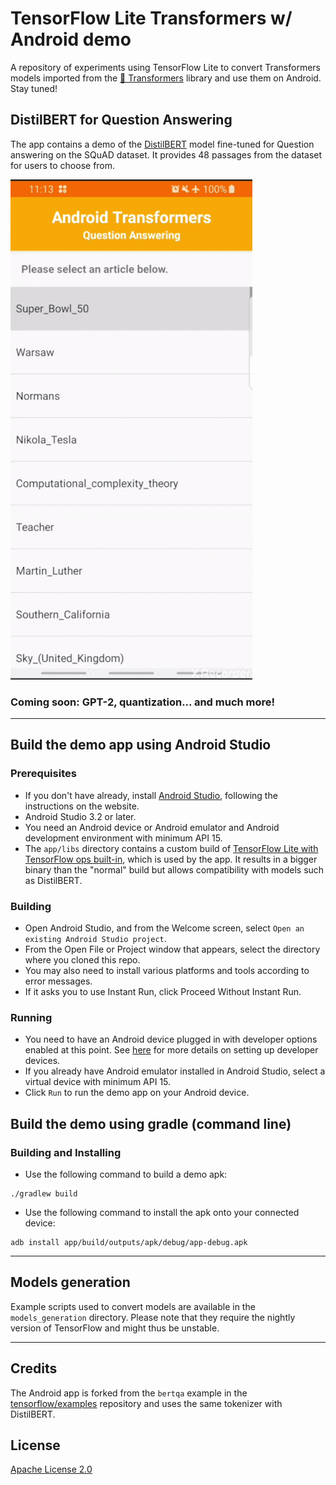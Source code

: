 # TensorFlow Lite Transformers w/ Android demo

A repository of experiments using TensorFlow Lite to convert Transformers models
imported from the [🤗 Transformers](https://github.com/huggingface/transformers) library
and use them on Android. Stay tuned!

## DistilBERT for Question Answering

The app contains a demo of the [DistilBERT](https://arxiv.org/abs/1910.01108) model fine-tuned
for Question answering on the SQuAD dataset. It provides 48 passages
from the dataset for users to choose from.

![demo gif](media/distilbert_qa.gif "Demo running offline on a Samsung Galaxy S8, speed 1.5x")

### Coming soon: GPT-2, quantization... and much more!

---

## Build the demo app using Android Studio

### Prerequisites

*   If you don't have already, install
    [Android Studio](https://developer.android.com/studio/index.html), following
    the instructions on the website.
*   Android Studio 3.2 or later.
*   You need an Android device or Android emulator and Android development
    environment with minimum API 15.
*   The `app/libs` directory contains a custom build of
    [TensorFlow Lite with TensorFlow ops built-in](https://www.tensorflow.org/lite/guide/ops_select),
    which is used by the app. It results in a bigger binary than the "normal" build but allows
    compatibility with models such as DistilBERT.

### Building

*   Open Android Studio, and from the Welcome screen, select `Open an existing
    Android Studio project`.
*   From the Open File or Project window that appears, select the directory where you cloned this repo.
*   You may also need to install various platforms and tools according to error
    messages.
*   If it asks you to use Instant Run, click Proceed Without Instant Run.

### Running

*   You need to have an Android device plugged in with developer options enabled
    at this point. See [here](https://developer.android.com/studio/run/device)
    for more details on setting up developer devices.
*   If you already have Android emulator installed in Android Studio, select a
    virtual device with minimum API 15.
*   Click `Run` to run the demo app on your Android device.

## Build the demo using gradle (command line)

### Building and Installing

*   Use the following command to build a demo apk:

```
./gradlew build
```

*   Use the following command to install the apk onto your connected device:

```
adb install app/build/outputs/apk/debug/app-debug.apk
```

---

## Models generation

Example scripts used to convert models are available in the `models_generation` directory.
Please note that they require the nightly version of TensorFlow and might thus be unstable.

---

## Credits

The Android app is forked from the `bertqa` example in the
[tensorflow/examples](https://github.com/tensorflow/examples) repository and uses the same
tokenizer with DistilBERT.

## License

[Apache License 2.0](LICENSE)
